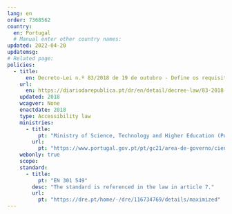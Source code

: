 ```yaml
---
lang: en
order: 7368562
country:
  en: Portugal
  # Manual enter other country names: 
updated: 2022-04-20
updatemsg:
# Related page:
policies:
  - title:
      en: Decreto-Lei n.º 83/2018 de 19 de outubro - Define os requisitos de acessibilidade dos sítios web e das aplicações móveis de organismos públicos, transpondo a Diretiva (UE) 2016/2102
    url:
      en: https://diariodarepublica.pt/dr/en/detail/decree-law/83-2018-116734769?_ts=1700554617645
    updated: 2018
    wcagver: None
    enactdate: 2018
    type: Accessibility law 
    ministries:
      - title:
          pt: "Ministry of Science, Technology and Higher Education (Portuguese: Ministério da Ciência, Tecnologia e Ensino Superior or MCTES)"
        url:
          pt: "https://www.portugal.gov.pt/pt/gc21/area-de-governo/ciencia-tecnologia-e-ensino-superior"
    webonly: true
    scope: 
    standard:
      - title:
          pt: "EN 301 549"
        desc: "The standard is referenced in the law in article 7."
        url:
          pt: "https://dre.pt/home/-/dre/116734769/details/maximized"
---
```

